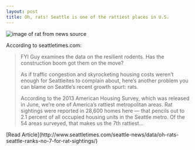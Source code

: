 ```yaml
---
layout: post
title: Oh, rats! Seattle is one of the rattiest places in U.S.
---
```


![image of rat from news source](http://static.seattletimes.com/wp-content/uploads/2015/08/88864_ejs_animalshelter4-1200x630.jpg)

According to seattletimes.com: 
<blockquote>FYI Guy examines the data on the resilient rodents. Has the construction boom got them on the move?

As if traffic congestion and skyrocketing housing costs weren’t enough for Seattleites to complain about, here’s another problem you can blame on Seattle’s recent growth spurt: rats.

According to the 2013 American Housing Survey, which was released in June, we’re one of America’s rattiest metropolitan areas. Rat sightings were reported in 28,600 homes here — that pencils out to 2.1 percent of all occupied housing units in the Seattle metro. Of the 54 areas surveyed, that makes us the 7th rattiest...
</blockquote>
[Read Article](http://www.seattletimes.com/seattle-news/data/oh-rats-seattle-ranks-no-7-for-rat-sightings/)
